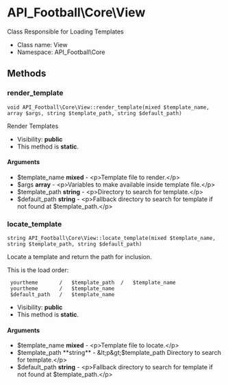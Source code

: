 API_Football\Core\View
===============

Class Responsible for Loading Templates




* Class name: View
* Namespace: API_Football\Core







Methods
-------


### render_template

    void API_Football\Core\View::render_template(mixed $template_name, array $args, string $template_path, string $default_path)

Render Templates



* Visibility: **public**
* This method is **static**.


#### Arguments
* $template_name **mixed** - &lt;p&gt;Template file to render.&lt;/p&gt;
* $args **array** - &lt;p&gt;Variables to make available inside template file.&lt;/p&gt;
* $template_path **string** - &lt;p&gt;Directory to search for template.&lt;/p&gt;
* $default_path **string** - &lt;p&gt;Fallback directory to search for template if not found at $template_path.&lt;/p&gt;



### locate_template

    string API_Football\Core\View::locate_template(mixed $template_name, string $template_path, string $default_path)

Locate a template and return the path for inclusion.

This is the load order:

     yourtheme       /   $template_path  /   $template_name
     yourtheme       /   $template_name
     $default_path   /   $template_name

* Visibility: **public**
* This method is **static**.


#### Arguments
* $template_name **mixed** - &lt;p&gt;Template file to locate.&lt;/p&gt;
* $template_path **string** - &lt;p&gt;$template_path Directory to search for template.&lt;/p&gt;
* $default_path **string** - &lt;p&gt;Fallback directory to search for template if not found at $template_path.&lt;/p&gt;


